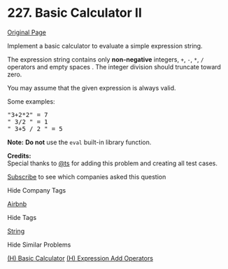# 227. Basic Calculator II

[Original Page](https://leetcode.com/problems/basic-calculator-ii/)

Implement a basic calculator to evaluate a simple expression string.

The expression string contains only **non-negative** integers, `+`, `-`, `*`, `/` operators and empty spaces . The integer division should truncate toward zero.

You may assume that the given expression is always valid.

Some examples:  

<pre>"3+2*2" = 7
" 3/2 " = 1
" 3+5 / 2 " = 5
</pre>

**Note:** **Do not** use the `eval` built-in library function.

**Credits:**  
Special thanks to [@ts](https://leetcode.com/discuss/user/ts) for adding this problem and creating all test cases.

<div>

[Subscribe](/subscribe/) to see which companies asked this question

</div>

<div>

<div id="company_tags" class="btn btn-xs btn-warning">Hide Company Tags</div>

<span class="hidebutton" style="display: inline;">[Airbnb](/company/airbnb/)</span></div>

<div>

<div id="tags" class="btn btn-xs btn-warning">Hide Tags</div>

<span class="hidebutton" style="display: inline;">[String](/tag/string/)</span></div>

<div>

<div id="similar" class="btn btn-xs btn-warning">Hide Similar Problems</div>

<span class="hidebutton" style="display: inline;">[(H) Basic Calculator](/problems/basic-calculator/) [(H) Expression Add Operators](/problems/expression-add-operators/)</span></div>